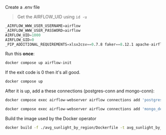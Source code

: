 Create a .env file

> Get the AIRFLOW_UID using `id -u`

```s
_AIRFLOW_WWW_USER_USERNAME=airflow
_AIRFLOW_WWW_USER_PASSWORD=airflow
AIRFLOW_UID=1000
AIRFLOW_GID=0
_PIP_ADDITIONAL_REQUIREMENTS=xlsx2csv==0.7.8 faker==8.12.1 apache-airflow-providers-mongo==2.3.1 apache-airflow-providers-docker==1.0.0b1
```

Run this **once**:
```sh
docker compose up airflow-init
```
If the exit code is 0 then it's all good.

```sh
docker compose up
```

After it is up, add a these connections (postgres-conn and mongo-conn):

```sh
docker compose exec airflow-webserver airflow connections add 'postgres_default' --conn-uri 'postgres://user:password@postgres:5432'

docker compose exec airflow-webserver airflow connections add 'mongo_default' --conn-uri 'mongodb://mongo:27017'
```

Build the image used by the Docker operator
```sh
docker build -f ./avg_sunlight_by_region/Dockerfile -t avg_sunlight_by_region ./avg_sunlight_by_region
```